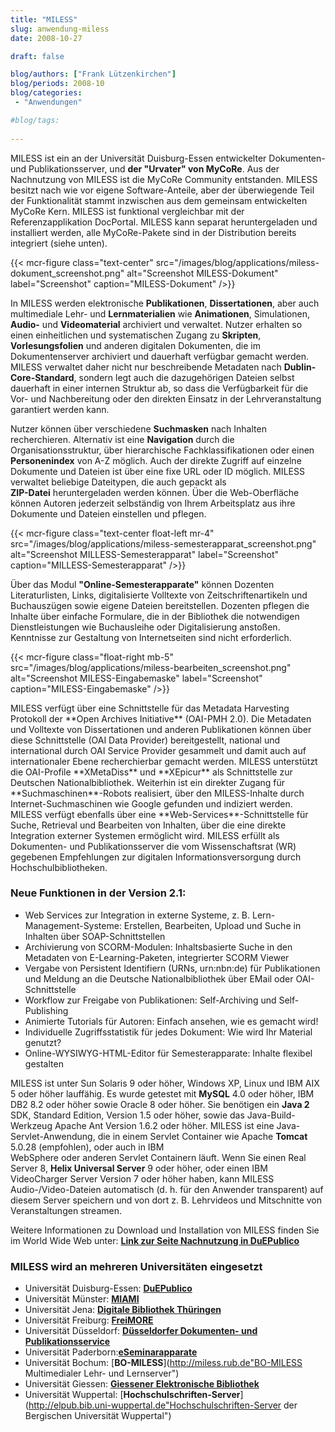 ```yaml
---
title: "MILESS"
slug: anwendung-miless
date: 2008-10-27

draft: false

blog/authors: ["Frank Lützenkirchen"]
blog/periods: 2008-10
blog/categories:
 - "Anwendungen"

#blog/tags:
 
---
```


MILESS ist ein an der Universität Duisburg-Essen entwickelter Dokumenten- und Publikationsserver, und 
**der "Urvater" von MyCoRe**. Aus der Nachnutzung von MILESS ist die MyCoRe Community 
entstanden. MILESS besitzt nach wie vor eigene Software-Anteile, aber der überwiegende Teil der 
Funktionalität stammt inzwischen aus dem gemeinsam entwickelten MyCoRe Kern. MILESS ist funktional 
vergleichbar mit der Referenzapplikation DocPortal. MILESS kann separat heruntergeladen und installiert 
werden, alle MyCoRe-Pakete sind in der Distribution bereits integriert (siehe unten).

{{< mcr-figure class="text-center" src="/images/blog/applications/miless-dokument_screenshot.png" alt="Screenshot MILESS-Dokument"
  label="Screenshot" caption="MILESS-Dokument" />}}

In MILESS werden elektronische **Publikationen**, **Dissertationen**, aber auch 
multimediale Lehr- und **Lernmaterialien** wie **Animationen**, Simulationen, 
**Audio-** und **Videomaterial** archiviert und verwaltet. Nutzer erhalten so 
einen einheitlichen und systematischen Zugang zu **Skripten**, **Vorlesungsfolien** 
und anderen digitalen Dokumenten, die im Dokumentenserver archiviert und dauerhaft verfügbar gemacht 
werden. MILESS verwaltet daher nicht nur beschreibende Metadaten nach **Dublin-Core-Standard**, 
sondern legt auch die dazugehörigen Dateien selbst dauerhaft in einer internen Struktur ab, so dass die 
Verfügbarkeit für die Vor- und Nachbereitung oder den direkten Einsatz in der Lehrveranstaltung 
garantiert werden  kann.


Nutzer können über verschiedene **Suchmasken** nach Inhalten recherchieren. Alternativ ist 
eine **Navigation** durch die Organisationsstruktur, über hierarchische Fachklassifikationen 
oder einen **Personenindex** von A-Z möglich. Auch der direkte Zugriff auf einzelne 
Dokumente und Dateien ist über eine fixe URL oder ID möglich.
MILESS verwaltet beliebige Dateitypen, die auch gepackt als    
**ZIP-Datei** heruntergeladen werden können. Über die Web-Oberfläche können Autoren 
jederzeit selbständig von Ihrem Arbeitsplatz aus ihre Dokumente und Dateien einstellen und pflegen. 

{{< mcr-figure class="text-center float-left mr-4" src="/images/blog/applications/miless-semesterapparat_screenshot.png" alt="Screenshot MILLESS-Semesterapparat"
  label="Screenshot" caption="MILLESS-Semesterapparat" />}}
  
  
Über das Modul **"Online-Semesterapparate"** können Dozenten Literaturlisten, Links, 
digitalisierte Volltexte von Zeitschriftenartikeln und Buchauszügen sowie eigene Dateien bereitstellen. 
Dozenten pflegen die Inhalte über einfache Formulare, die in der Bibliothek die notwendigen 
Dienstleistungen wie Buchausleihe oder Digitalisierung anstoßen. Kenntnisse zur Gestaltung von 
Internetseiten sind nicht erforderlich.

<div style="clear:both"></div>

{{< mcr-figure class="float-right mb-5" src="/images/blog/applications/miless-bearbeiten_screenshot.png" alt="Screenshot MILESS-Eingabemaske"
  label="Screenshot" caption="MILESS-Eingabemaske" />}}
  
<p>
MILESS verfügt über eine Schnittstelle für das Metadata   Harvesting Protokoll der **Open Archives 
Initiative** (OAI-PMH 2.0). Die Metadaten und Volltexte von Dissertationen und anderen 
Publikationen können über diese Schnittstelle (OAI Data Provider)   bereitgestellt, national und 
international durch OAI Service Provider gesammelt und damit auch auf internationaler Ebene recherchierbar 
gemacht werden. MILESS unterstützt die OAI-Profile **XMetaDiss** und **XEpicur** 
als Schnittstelle zur Deutschen Nationalbibliothek. Weiterhin ist ein direkter Zugang für 
**Suchmaschinen**-Robots realisiert, über den MILESS-Inhalte durch Internet-Suchmaschinen 
wie Google gefunden und indiziert werden. MILESS verfügt ebenfalls über eine 
**Web-Services**-Schnittstelle für Suche, Retrieval und Bearbeiten von Inhalten, über die 
eine direkte Integration externer Systemen ermöglicht wird. MILESS erfüllt als Dokumenten- und 
Publikationsserver die vom Wissenschaftsrat (WR) gegebenen  Empfehlungen zur digitalen 
Informationsversorgung durch Hochschulbibliotheken.

<div style="clear:both"></div>

### Neue Funktionen in der Version 2.1:
* Web Services zur Integration in externe Systeme, z. B. Lern-Management-Systeme: Erstellen, Bearbeiten, Upload und Suche in Inhalten über SOAP-Schnittstellen
* Archivierung von SCORM-Modulen: Inhaltsbasierte Suche in den Metadaten von E-Learning-Paketen, 
integrierter SCORM Viewer
* Vergabe von Persistent Identifiern (URNs, urn:nbn:de) für Publikationen und Meldung an die Deutsche 
Nationalbibliothek über EMail oder OAI-Schnittstelle
* Workflow zur Freigabe von Publikationen: Self-Archiving und Self-Publishing 
* Animierte Tutorials für Autoren: Einfach ansehen, wie es gemacht wird!
* Individuelle Zugriffsstatistik für jedes Dokument: Wie wird Ihr Material genutzt?
* Online-WYSIWYG-HTML-Editor für Semesterapparate: Inhalte flexibel gestalten


MILESS ist unter Sun Solaris 9 oder höher, Windows XP, Linux und IBM AIX 5 oder höher lauffähig. Es wurde 
getestet mit **MySQL** 4.0 oder höher, IBM DB2 8.2 oder höher sowie Oracle 8 oder höher. 
Sie benötigen ein **Java 2** SDK, Standard Edition, Version 1.5 oder höher, sowie das 
Java-Build-Werkzeug Apache Ant Version 1.6.2 oder höher. MILESS ist eine Java-Servlet-Anwendung, die in 
einem Servlet Container wie Apache **Tomcat** 5.0.28 (empfohlen), oder auch in IBM  
WebSphere oder anderen Servlet Containern läuft. Wenn Sie einen Real 
Server 8, **Helix Universal Server** 9 oder höher, oder einen IBM VideoCharger Server 
Version 7 oder höher haben, kann MILESS Audio-/Video-Dateien automatisch (d. h. für den Anwender 
transparent) auf diesem Server speichern und von dort z. B. Lehrvideos und Mitschnitte von 
Veranstaltungen streamen.

Weitere Informationen zu Download und Installation von MILESS finden Sie im World Wide Web unter:
[**Link zur Seite Nachnutzung in DuEPublico**](http://duepublico.uni-duisburg-essen.de/about/nachnutzung.xml "Link zur Seite Nachnutzung in DuEPublico")


### MILESS wird an mehreren Universitäten eingesetzt
* Universität Duisburg-Essen: [**DuEPublico**](http://duepublico.uni-duisburg-essen.de "DuEPublico Duisburg-Essen Publications Online")
* Universität Münster: [**MIAMI**](http://miami.uni-muenster.de "miami münstersches informations- und archivsystem für multimediale inhalte")
* Universität Jena: [**Digitale Bibliothek Thüringen**](http://www.db-thueringen.de/ "dbt Digitale Bibliothek Thüringen")
* Universität Freiburg: [**FreiMORE**](http://freimore.uni-freiburg.de/ "FreiMORE FREIburgerMultimediaObjectREpostitory")
* Universität Düsseldorf: [**Düsseldorfer Dokumenten- und Publikationsservice**](http://docserv.uni-duesseldorf.de/ "Düsseldorfer Dokumenten- und Publikationsservice")
* Universität Paderborn:[**eSeminarapparate**](http://ubdok.uni-paderborn.de/semapp/ "Dokumenten- und Publikationsservice eSeminarapparate")
* Universität Bochum: [**BO-MILESS**](http://miless.rub.de"BO-MILESS Multimedialer Lehr- und Lernserver")
* Universität Giessen: [**Giessener Elektronische Bibliothek**](http://semapp.ub.uni-giessen.de/semapp/index.xml "Giessener Elektronische Bibliothek Lehrmaterial &amp; Publikationen")
* Universität Wuppertal: [**Hochschulschriften-Server**](http://elpub.bib.uni-wuppertal.de"Hochschulschriften-Server der Bergischen Universität Wuppertal")
